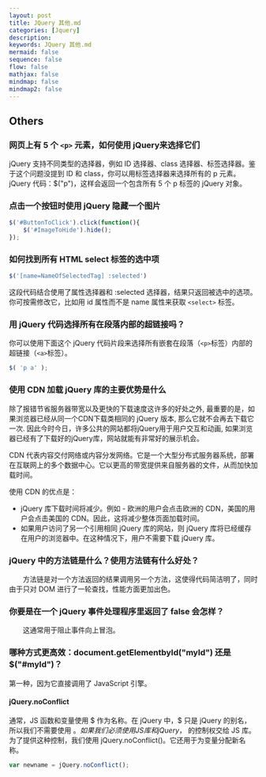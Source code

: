 ```yaml
---
layout: post
title: JQuery 其他.md
categories: [Jquery]
description: 
keywords: JQuery 其他.md
mermaid: false
sequence: false
flow: false
mathjax: false
mindmap: false
mindmap2: false
---
```

## Others

### 网页上有 5 个 `<p>` 元素，如何使用 jQuery来选择它们

jQuery 支持不同类型的选择器，例如 ID 选择器、class 选择器、标签选择器。鉴于这个问题没提到 ID 和 class，你可以用标签选择器来选择所有的 p 元素。jQuery 代码：$("p")，这样会返回一个包含所有 5 个 p 标签的 jQuery 对象。



### 点击一个按钮时使用 jQuery 隐藏一个图片

```js
$('#ButtonToClick').click(function(){
    $('#ImageToHide').hide();
});
```



###  如何找到所有 HTML select 标签的选中项

```js
$('[name=NameOfSelectedTag] :selected')
```

这段代码结合使用了属性选择器和 :selected 选择器，结果只返回被选中的选项。你可按需修改它，比如用 id 属性而不是 name 属性来获取 `<select>` 标签。



### 用 jQuery 代码选择所有在段落内部的超链接吗？

你可以使用下面这个 jQuery 代码片段来选择所有嵌套在段落（`<p>`标签）内部的超链接（`<a>`标签）。



```js
$( 'p a' );
```



### 使用 CDN 加载 jQuery 库的主要优势是什么

除了报错节省服务器带宽以及更快的下载速度这许多的好处之外, 最重要的是，如果浏览器已经从同一个CDN下载类相同的 jQuery 版本, 那么它就不会再去下载它一次. 因此今时今日，许多公共的网站都将jQuery用于用户交互和动画, 如果浏览器已经有了下载好的jQuery库，网站就能有非常好的展示机会。

CDN 代表内容交付网络或内容分发网络。它是一个大型分布式服务器系统，部署在互联网上的多个数据中心。它以更高的带宽提供来自服务器的文件，从而加快加载时间。

使用 CDN 的优点是：

- jQuery 库下载时间将减少。例如 - 欧洲的用户会点击欧洲的 CDN，美国的用户会点击美国的 CDN。因此，这将减少整体页面加载时间。
- 如果用户访问了另一个引用相同 jQuery 库的网站，则 jQuery 库将已经缓存在用户的浏览器中。在这种情况下，用户不需要下载 jQuery 库。



### jQuery 中的方法链是什么？使用方法链有什么好处？

　　方法链是对一个方法返回的结果调用另一个方法，这使得代码简洁明了，同时由于只对 DOM 进行了一轮查找，性能方面更加出色。





### 你要是在一个 jQuery 事件处理程序里返回了 false 会怎样？

　　这通常用于阻止事件向上冒泡。



### 哪种方式更高效：document.getElementbyId("myId") 还是 $("#myId")？

第一种，因为它直接调用了 JavaScript 引擎。



#### jQuery.noConflict

通常，JS 函数和变量使用 $ 作为名称。在 jQuery 中，$ 只是 jQuery 的别名，所以我们不需要使用 $。如果我们必须使用 JS 库和 jQuery，$ 的控制权交给 JS 库。为了提供这种控制，我们使用 jQuery.noConflict()。它还用于为变量分配新名称。

```js
var newname = jQuery.noConflict();
```